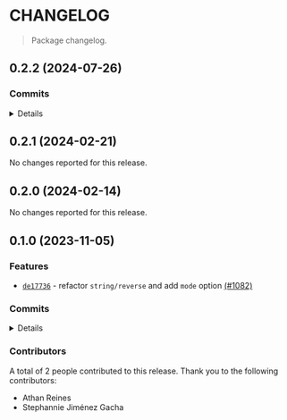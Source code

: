 # CHANGELOG

> Package changelog.

<section class="release" id="v0.2.2">

## 0.2.2 (2024-07-26)

<section class="commits">

### Commits

<details>

-   [`53fd65d`](https://github.com/stdlib-js/stdlib/commit/53fd65de03a466f6cf3ca0752c0908a57ef151b1) - **docs:** update related packages sections [(#2240)](https://github.com/stdlib-js/stdlib/pull/2240) _(by stdlib-bot)_

</details>

</section>

<!-- /.commits -->

</section>

<!-- /.release -->

<section class="release" id="v0.2.1">

## 0.2.1 (2024-02-21)

No changes reported for this release.

</section>

<!-- /.release -->

<section class="release" id="v0.2.0">

## 0.2.0 (2024-02-14)

No changes reported for this release.

</section>

<!-- /.release -->

<section class="release" id="v0.1.0">

## 0.1.0 (2023-11-05)

<section class="features">

### Features

-   [`de17736`](https://github.com/stdlib-js/stdlib/commit/de1773601713083ef826105a70df23c8750f9559) - refactor `string/reverse` and add `mode` option [(#1082)](https://github.com/stdlib-js/stdlib/pull/1082)

</section>

<!-- /.features -->

<section class="commits">

### Commits

<details>

-   [`de17736`](https://github.com/stdlib-js/stdlib/commit/de1773601713083ef826105a70df23c8750f9559) - **feat:** refactor `string/reverse` and add `mode` option [(#1082)](https://github.com/stdlib-js/stdlib/pull/1082) _(by Stephannie Jiménez Gacha, Athan Reines)_

</details>

</section>

<!-- /.commits -->

<section class="contributors">

### Contributors

A total of 2 people contributed to this release. Thank you to the following contributors:

-   Athan Reines
-   Stephannie Jiménez Gacha

</section>

<!-- /.contributors -->

</section>

<!-- /.release -->

